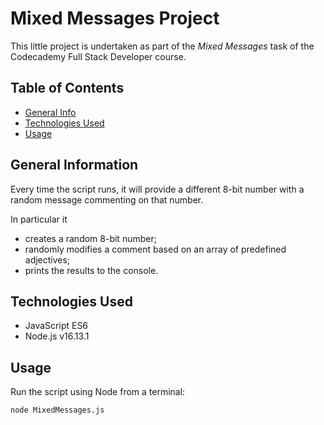 # Mixed Messages Project
This little project is undertaken as part of the *Mixed Messages* task of the Codecademy Full Stack Developer course.

## Table of Contents
* [General Info](#general-information)
* [Technologies Used](#technologies-used)
* [Usage](#usage)


## General Information
Every time the script runs, it will provide a different 8-bit number with a random message commenting on that number.

In particular it
- creates a random 8-bit number;
- randomly modifies a comment based on an array of predefined adjectives;
- prints the results to the console.


## Technologies Used
- JavaScript ES6
- Node.js v16.13.1

## Usage
Run the script using Node from a terminal:
```
node MixedMessages.js
```
